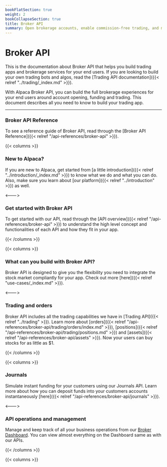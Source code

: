 ```yaml
---
bookFlatSection: true
weight: 2
bookCollapseSection: true
title: Broker API
summary: Open brokerage accounts, enable commission-free trading, and manage the ongoing user experience with Alpaca Broker API
---
```



<!-- ---
title: Welcome to Alpaca Broker API Guide
type: docs
summary: Open brokerage accounts, enable commission-free trading, and manage the ongoing user experience with Alpaca Broker API
--- -->

# Broker API

This is the documentation about Broker API that helps you build
trading apps and brokerage services for your end users. If you are
looking to build your own trading bots and algos, read the
[Trading API documentation]({{< relref "../trading/_index.md" >}}).

With Alpaca Broker API, you can build the full brokerage experiences
for your end users around account opening, funding and trading.
This document describes all you need to know to build your trading app.

---

### **Broker API Reference**

To see a reference guide of Broker API, read through the [Broker API Reference]({{< relref "/api-references/broker-api" >}}).

{{< columns >}}

### **New to Alpaca?**

If you are new to Alpaca, get started from [a little introduction]({{< relref
"../introduction/_index.md" >}}) to know what we do and what you can do.
Also, make sure you learn about [our platform]({{< relref "../introduction" >}}) as well.

<--->

### **Get started with Broker API**

To get started with our API, read through the [API overview]({{< relref "/api-references/broker-api" >}})
to understand the high level concept and functionalities of each API and
how they fit in your app.

{{< /columns >}}

{{< columns >}}

### **What can you build with Broker API?**

Broker API is designed to give you the flexibility you need to integrate the
stock market compliantly for your app. Check out more [here]({{< relref "use-cases/_index.md" >}}).

<--->

### **Trading and orders**

Broker API includes all the trading capabilities we have in [Trading API]({{< relref "../trading" >}}). Learn
more about [orders]({{< relref "/api-references/broker-api/trading/orders/index.md" >}}),
[positions]({{< relref "/api-references/broker-api/trading/positions.md" >}})
and [assets]({{< relref "/api-references/broker-api/assets" >}}). Now
your users can buy stocks for as little as $1.

{{< /columns >}}

{{< columns >}}

### **Journals**

Simulate instant funding for your customers using our Journals API. Learn more
about how you can deposit funds into your customers accounts instantaneously
[here]({{< relref "/api-references/broker-api/journals" >}}).

<--->

### **API operations and management**

Manage and keep track of all your business operations from our
[Broker Dashboard](https://broker-app.alpaca.markets/sign-up). You can view almost
everything on the Dashboard same as with our APIs. 

{{< /columns >}}

{{< columns >}}

&nbsp;
